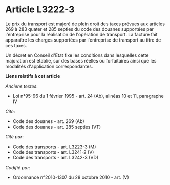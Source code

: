 # Article L3222-3

Le prix du transport est majoré de plein droit des taxes prévues aux articles 269 à 283 quater et 285 septies du code des
douanes supportées par l'entreprise pour la réalisation de l'opération de transport. La facture fait apparaître les charges
supportées par l'entreprise de transport au titre de ces taxes. 

Un décret en Conseil d'Etat fixe les conditions dans lesquelles cette majoration est établie, sur des bases réelles ou
forfaitaires ainsi que les modalités d'application correspondantes.

**Liens relatifs à cet article**

_Anciens textes_:

  - Loi n°95-96 du 1 février 1995 - art. 24 (Ab), alinéas 10 et 11, paragraphe IV

_Cite_:

  - Code des douanes - art. 269 (Ab)
  - Code des douanes - art. 285 septies (VT)

_Cité par_:

  - Code des transports - art. L3223-3 (M)
  - Code des transports - art. L3241-2 (V)
  - Code des transports - art. L3242-3 (VD)

_Codifié par_:

  - Ordonnance n°2010-1307 du 28 octobre 2010 - art. (V)
